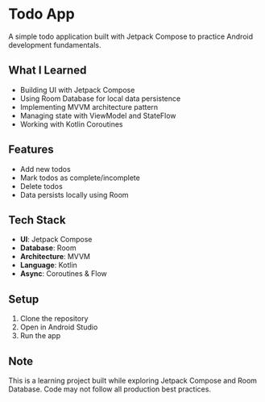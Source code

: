 # Todo App

A simple todo application built with Jetpack Compose to practice Android development fundamentals.

## What I Learned

- Building UI with Jetpack Compose
- Using Room Database for local data persistence
- Implementing MVVM architecture pattern
- Managing state with ViewModel and StateFlow
- Working with Kotlin Coroutines

## Features

- Add new todos
- Mark todos as complete/incomplete
- Delete todos
- Data persists locally using Room

## Tech Stack

- **UI**: Jetpack Compose
- **Database**: Room
- **Architecture**: MVVM
- **Language**: Kotlin
- **Async**: Coroutines & Flow

## Setup

1. Clone the repository
2. Open in Android Studio
3. Run the app

## Note

This is a learning project built while exploring Jetpack Compose and Room Database. Code may not follow all production best practices.
```
